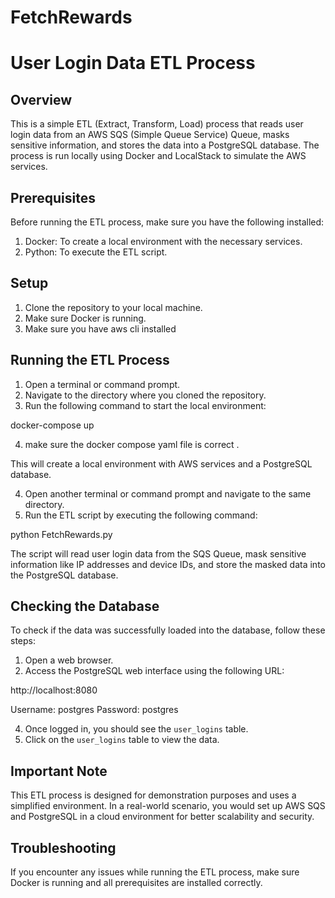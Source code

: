 # FetchRewards
# User Login Data ETL Process

## Overview

This is a simple ETL (Extract, Transform, Load) process that reads user login data from an AWS SQS (Simple Queue Service) Queue, masks sensitive information, and stores the data into a PostgreSQL database. The process is run locally using Docker and LocalStack to simulate the AWS services.

## Prerequisites

Before running the ETL process, make sure you have the following installed:

1. Docker: To create a local environment with the necessary services.
2. Python: To execute the ETL script.

## Setup

1. Clone the repository to your local machine.
2. Make sure Docker is running.
3. Make sure you have aws cli installed 

## Running the ETL Process

1. Open a terminal or command prompt.
2. Navigate to the directory where you cloned the repository.
3. Run the following command to start the local environment:

docker-compose up 


4. make sure the docker compose yaml file is correct .


This will create a local environment with AWS services and a PostgreSQL database.

4. Open another terminal or command prompt and navigate to the same directory.
5. Run the ETL script by executing the following command:

python FetchRewards.py



The script will read user login data from the SQS Queue, mask sensitive information like IP addresses and device IDs, and store the masked data into the PostgreSQL database.

## Checking the Database

To check if the data was successfully loaded into the database, follow these steps:

1. Open a web browser.
2. Access the PostgreSQL web interface using the following URL:

http://localhost:8080

Username: postgres
Password: postgres


4. Once logged in, you should see the `user_logins` table.
5. Click on the `user_logins` table to view the data.

## Important Note

This ETL process is designed for demonstration purposes and uses a simplified environment. In a real-world scenario, you would set up AWS SQS and PostgreSQL in a cloud environment for better scalability and security.






## Troubleshooting

If you encounter any issues while running the ETL process, make sure Docker is running and all prerequisites are installed correctly.

